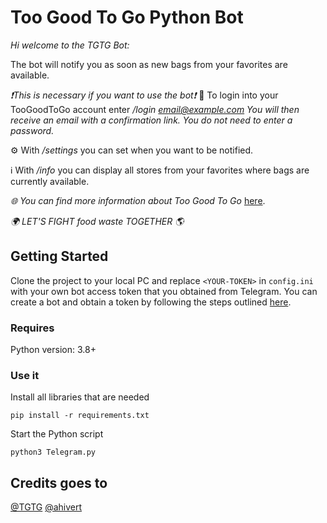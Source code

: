 # Too Good To Go Python Bot

*Hi welcome to the TGTG Bot:*

The bot will notify you as soon as new bags from your favorites are available.

*❗️️This is necessary if you want to use the bot❗️*
🔑 To login into your TooGoodToGo account enter 
*/login email@example.com*
_You will then receive an email with a confirmation link.
You do not need to enter a password._

⚙️ With */settings* you can set when you want to be notified. 

ℹ️ With */info* you can display all stores from your favorites where bags are currently available.

_🌐 You can find more information about Too Good To Go_ [here](https://www.toogoodtogo.com/).

*🌍 LET'S FIGHT food waste TOGETHER 🌎*

## Getting Started
Clone the project to your local PC and replace `<YOUR-TOKEN>` in `config.ini` with your own bot access token that you obtained from Telegram. You can create a bot and obtain a token by following the steps outlined [here](https://core.telegram.org/bots/tutorial#getting-ready).

### Requires
Python version: 3.8+

### Use it
Install all libraries that are needed 
   ```
   pip install -r requirements.txt
   ```
Start the Python script
   ```
   python3 Telegram.py
   ```

## Credits goes to
[@TGTG](https://www.toogoodtogo.com/)
[@ahivert](https://github.com/ahivert/tgtg-python)




